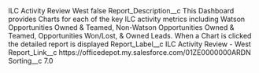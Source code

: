 <?xml version="1.0" encoding="UTF-8"?>
<CustomMetadata xmlns="http://soap.sforce.com/2006/04/metadata" xmlns:xsi="http://www.w3.org/2001/XMLSchema-instance" xmlns:xsd="http://www.w3.org/2001/XMLSchema">
    <label>ILC Activity Review West</label>
    <protected>false</protected>
    <values>
        <field>Report_Description__c</field>
        <value xsi:type="xsd:string">This Dashboard provides Charts for each of the key ILC activity metrics including Watson Opportunities Owned &amp; Teamed, Non-Watson Opportunities Owned &amp; Teamed, Opportunities Won/Lost, &amp; Owned Leads. When a Chart is clicked the detailed report is displayed</value>
    </values>
    <values>
        <field>Report_Label__c</field>
        <value xsi:type="xsd:string">ILC Activity Review - West</value>
    </values>
    <values>
        <field>Report_Link__c</field>
        <value xsi:type="xsd:string">https://officedepot.my.salesforce.com/01ZE0000000ARDN</value>
    </values>
    <values>
        <field>Sorting__c</field>
        <value xsi:type="xsd:double">7.0</value>
    </values>
</CustomMetadata>
